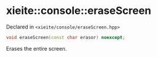 # xieite::console::eraseScreen
Declared in `<xieite/console/eraseScreen.hpp>`
```cpp
void eraseScreen(const char erasor) noexcept;
```
Erases the entire screen.
